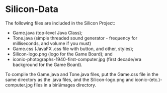 # Silicon-Data

The following files are included in the Silicon Project:
+ Game.java (top-level Java Class);
+ Tone.java (simple threaded sound generator - frequency for milliseconds, and volume if you must)
+ Game.css (JavaFX .css file with button, and other, styles);
+ Silicon-logo.png (logo for the Game Board); and
+ iconic-photographs-1940-first-computer.jpg (first decade/era background for the Game Board).

To compile the Game.java and Tone.java files, put the Game.css file in the same directory as the .java files, and the Silicon-logo.png and iconic-(etc.)-computer.jpg files in a bin\images directory.
